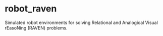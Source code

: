 # robot_raven
Simulated robot environments for solving Relational and Analogical Visual rEasoNing (RAVEN) problems.
